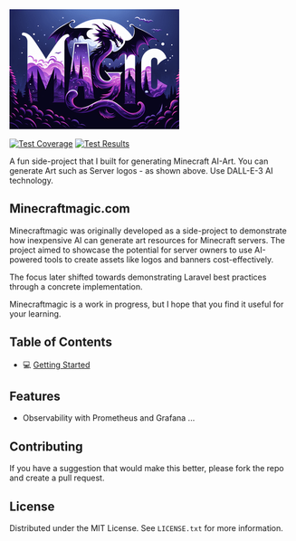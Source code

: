 <img src="public/assets/art/server_logo/end-explorer.png"/>

[![Test Coverage](https://img.shields.io/endpoint?url=https://gist.githubusercontent.com/James-buzz/63f837f639ec90f1b789af69aab0ddd0/raw/minecraftmagic-pre-alpha-cobertura-coverage.json)](https://james-buzz.github.io/minecraftmagic-pre-alpha/coverage)
[![Test Results](https://img.shields.io/endpoint?url=https://gist.githubusercontent.com/James-buzz/63f837f639ec90f1b789af69aab0ddd0/raw/minecraftmagic-pre-alpha-junit-tests.json)](https://github.com/james-buzz/minecraftmagic-pre-alpha/actions/workflows/php-run-tests.yml)

A fun side-project that I built for generating Minecraft AI-Art. You can generate Art such as Server logos - as shown above. Use DALL-E-3 AI technology.

## Minecraftmagic.com
Minecraftmagic was originally developed as a side-project to demonstrate how inexpensive AI can generate art resources for Minecraft servers. 
The project aimed to showcase the potential for server owners to use AI-powered tools to create assets like logos and banners cost-effectively. 

The focus later shifted towards demonstrating Laravel best practices through a concrete implementation.

Minecraftmagic is a work in progress, but I hope that you find it useful for your learning.

## Table of Contents
- 💻 [Getting Started](.docs/getting-started.md)

## Features
- Observability with Prometheus and Grafana
... 

## Contributing

If you have a suggestion that would make this better, please fork the repo and create a pull request.

## License

Distributed under the MIT License. See `LICENSE.txt` for more information.
